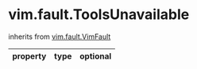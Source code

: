 vim.fault.ToolsUnavailable
==========================
inherits from [vim.fault.VimFault](docs/vim.fault.VimFault.md)

| property | type | optional |
|:---------|:-----|:---------|
